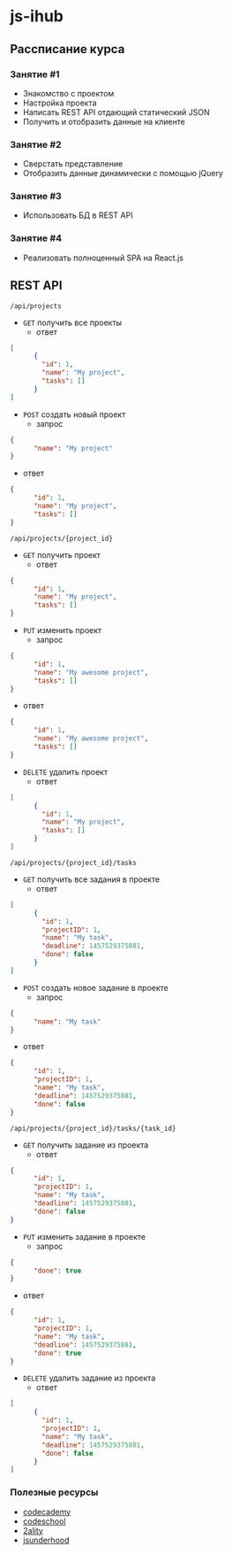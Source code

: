 # js-ihub

## Рассписание курса

### Занятие #1
- Знакомство с проектом
- Настройка проекта
- Написать REST API отдающий статический JSON
- Получить и отобразить данные на клиенте

### Занятие #2
- Сверстать представление
- Отобразить данные динамически с помощью jQuery

### Занятие #3
- Использовать БД в REST API

### Занятие #4
- Реализовать полноценный SPA на React.js

## REST API

`/api/projects`

- `GET` получить все проекты
  - ответ
```json
[
      {
        "id": 1,
        "name": "My project",
        "tasks": []
      }
]
```
- `POST` создать новый проект
  - запрос
```json
{
      "name": "My project"
}
```
  - ответ
```json
{
      "id": 1,
      "name": "My project",
      "tasks": []
}
```

`/api/projects/{project_id}`

- `GET` получить проект
  - ответ
```json
{
      "id": 1,
      "name": "My project",
      "tasks": []
}
```
- `PUT` изменить проект
  - запрос
```json
{
      "id": 1,
      "name": "My awesome project",
      "tasks": []
}
```
  - ответ
```json
{
      "id": 1,
      "name": "My awesome project",
      "tasks": []
}
```
- `DELETE` удалить проект
  - ответ
```json
[
      {
        "id": 1,
        "name": "My project",
        "tasks": []
      }
]
```

`/api/projects/{project_id}/tasks`

- `GET` получить все задания в проекте
  - ответ
```json
[
      {
        "id": 1,
        "projectID": 1,
        "name": "My task",
        "deadline": 1457529375881,
        "done": false
      }
]
```
- `POST` создать новое задание в проекте
  - запрос
```json
{
      "name": "My task"
}
```
  - ответ
```json
{
      "id": 1,
      "projectID": 1,
      "name": "My task",
      "deadline": 1457529375881,
      "done": false
}
```

`/api/projects/{project_id}/tasks/{task_id}`

- `GET` получить задание из проекта
  - ответ
```json
{
      "id": 1,
      "projectID": 1,
      "name": "My task",
      "deadline": 1457529375881,
      "done": false
}
```
- `PUT` изменить задание в проекте
  - запрос
```json
{
      "done": true
}
```
  - ответ
```json
{
      "id": 1,
      "projectID": 1,
      "name": "My task",
      "deadline": 1457529375881,
      "done": true
}
```
- `DELETE` удалить задание из проекта
  - ответ
```json
[
      {
        "id": 1,
        "projectID": 1,
        "name": "My task",
        "deadline": 1457529375881,
        "done": false
      }
]
```

### Полезные ресурсы
- [codecademy](https://www.codecademy.com/learn/javascript)
- [codeschool](https://www.codeschool.com/learn/javascript)
- [2ality](http://www.2ality.com)
- [jsunderhood](https://jsunderhood.ru)
